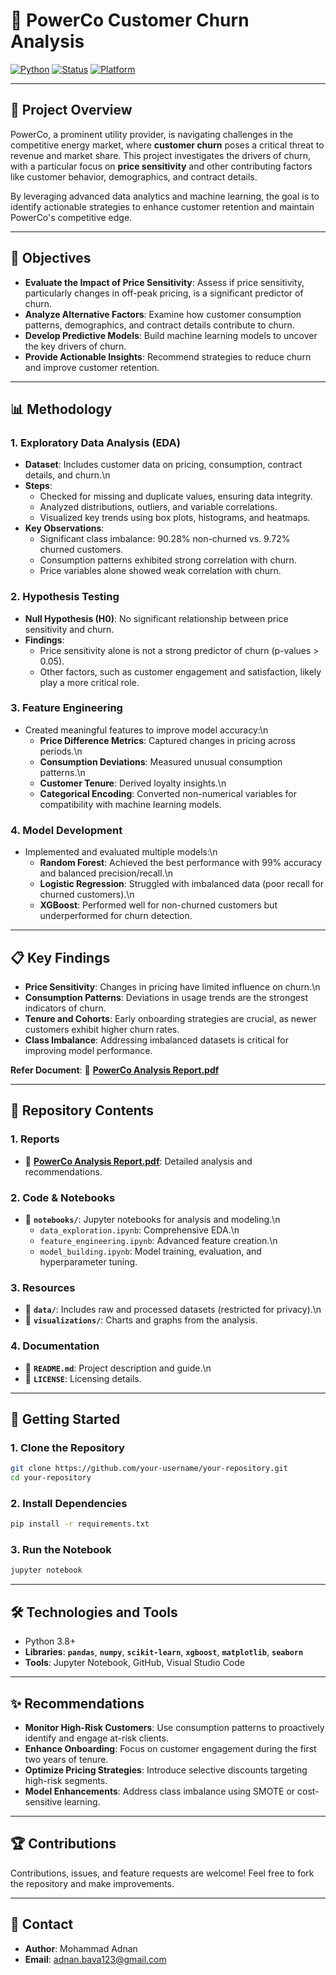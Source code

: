 # 🧾 PowerCo Customer Churn Analysis

[![Python](https://img.shields.io/badge/Python-3.8+-blue.svg)](https://www.python.org/) [![Status](https://img.shields.io/badge/Status-Completed-brightgreen.svg)](#)  [![Platform](https://img.shields.io/badge/Platform-Jupyter-orange.svg)](#)

---

## 📌 Project Overview

PowerCo, a prominent utility provider, is navigating challenges in the competitive energy market, where **customer churn** poses a critical threat to revenue and market share. This project investigates the drivers of churn, with a particular focus on **price sensitivity** and other contributing factors like customer behavior, demographics, and contract details.  

By leveraging advanced data analytics and machine learning, the goal is to identify actionable strategies to enhance customer retention and maintain PowerCo's competitive edge.

---

## 🎯 Objectives

- **Evaluate the Impact of Price Sensitivity**: Assess if price sensitivity, particularly changes in off-peak pricing, is a significant predictor of churn.
- **Analyze Alternative Factors**: Examine how customer consumption patterns, demographics, and contract details contribute to churn.
- **Develop Predictive Models**: Build machine learning models to uncover the key drivers of churn.
- **Provide Actionable Insights**: Recommend strategies to reduce churn and improve customer retention.

---


## 📊 Methodology

### 1. **Exploratory Data Analysis (EDA)**
- **Dataset**: Includes customer data on pricing, consumption, contract details, and churn.\n
- **Steps**:
  - Checked for missing and duplicate values, ensuring data integrity.
  - Analyzed distributions, outliers, and variable correlations.
  - Visualized key trends using box plots, histograms, and heatmaps.
- **Key Observations**:
  - Significant class imbalance: 90.28% non-churned vs. 9.72% churned customers.
  - Consumption patterns exhibited strong correlation with churn.
  - Price variables alone showed weak correlation with churn.

### 2. **Hypothesis Testing**
- **Null Hypothesis (H0)**: No significant relationship between price sensitivity and churn.
- **Findings**:
  - Price sensitivity alone is not a strong predictor of churn (p-values > 0.05).
  - Other factors, such as customer engagement and satisfaction, likely play a more critical role.

### 3. **Feature Engineering**
- Created meaningful features to improve model accuracy:\n
  - **Price Difference Metrics**: Captured changes in pricing across periods.\n
  - **Consumption Deviations**: Measured unusual consumption patterns.\n
  - **Customer Tenure**: Derived loyalty insights.\n
  - **Categorical Encoding**: Converted non-numerical variables for compatibility with machine learning models.

### 4. **Model Development**
- Implemented and evaluated multiple models:\n
  - **Random Forest**: Achieved the best performance with 99% accuracy and balanced precision/recall.\n
  - **Logistic Regression**: Struggled with imbalanced data (poor recall for churned customers).\n
  - **XGBoost**: Performed well for non-churned customers but underperformed for churn detection.


---


## 📋 Key Findings

- **Price Sensitivity**: Changes in pricing have limited influence on churn.\n
- **Consumption Patterns**: Deviations in usage trends are the strongest indicators of churn.
- **Tenure and Cohorts**: Early onboarding strategies are crucial, as newer customers exhibit higher churn rates.
- **Class Imbalance**: Addressing imbalanced datasets is critical for improving model performance.

**Refer Document**: 📄 **[PowerCo Analysis Report.pdf](https://github.com/user-attachments/files/18284824/PowerCo.Analysis.Report.pdf)**


---


## 📂 Repository Contents

### **1. Reports**
- 📄 **[PowerCo Analysis Report.pdf](https://github.com/user-attachments/files/18284824/PowerCo.Analysis.Report.pdf)**: Detailed analysis and recommendations.

### **2. Code & Notebooks**
- 📂 **`notebooks/`**: Jupyter notebooks for analysis and modeling.\n
  - `data_exploration.ipynb`: Comprehensive EDA.\n
  - `feature_engineering.ipynb`: Advanced feature creation.\n
  - `model_building.ipynb`: Model training, evaluation, and hyperparameter tuning.

### **3. Resources**
- 📂 **`data/`**: Includes raw and processed datasets (restricted for privacy).\n
- 📂 **`visualizations/`**: Charts and graphs from the analysis.

### **4. Documentation**
- 📄 **`README.md`**: Project description and guide.\n
- 📄 **`LICENSE`**: Licensing details.


---

## 🚀 Getting Started

### **1. Clone the Repository**
```bash
git clone https://github.com/your-username/your-repository.git
cd your-repository
```
### **2. Install Dependencies**
```bash
pip install -r requirements.txt
```
### **3. Run the Notebook**
```bash
jupyter notebook
```

---

## 🛠️ Technologies and Tools

- Python 3.8+
- **Libraries**: **`pandas`**, **`numpy`**, **`scikit-learn`**, **`xgboost`**, **`matplotlib`**, **`seaborn`**
- **Tools**: Jupyter Notebook, GitHub, Visual Studio Code

---

## ✨ Recommendations
- **Monitor High-Risk Customers**: Use consumption patterns to proactively identify and engage at-risk clients.
- **Enhance Onboarding**: Focus on customer engagement during the first two years of tenure.
- **Optimize Pricing Strategies**: Introduce selective discounts targeting high-risk segments.
- **Model Enhancements**: Address class imbalance using SMOTE or cost-sensitive learning.

---

## 🏆 Contributions

Contributions, issues, and feature requests are welcome! Feel free to fork the repository and make improvements.

---

## 📧 Contact

- **Author**: Mohammad Adnan
- **Email**: adnan.bava123@gmail.com
